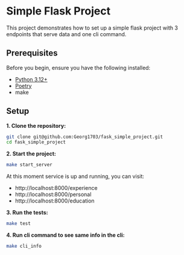 # Simple Flask Project

This project demonstrates how to set up a simple flask project with 3 endpoints that serve data and one cli command.

## Prerequisites

Before you begin, ensure you have the following installed:

- [Python 3.12+](https://www.python.org/downloads/)
- [Poetry](https://python-poetry.org/docs/#installation)
- make

## Setup

**1. Clone the repository:**

```sh
git clone git@github.com:Georg1703/fask_simple_project.git
cd fask_simple_project
```

**2. Start the project:**

```sh
make start_server
```

At this moment service is up and running, you can visit:

* http://localhost:8000/experience
* http://localhost:8000/personal
* http://localhost:8000/education

**3. Run the tests:**

```sh
make test
```

**4. Run cli command to see same info in the cli:**

```sh
make cli_info
```
